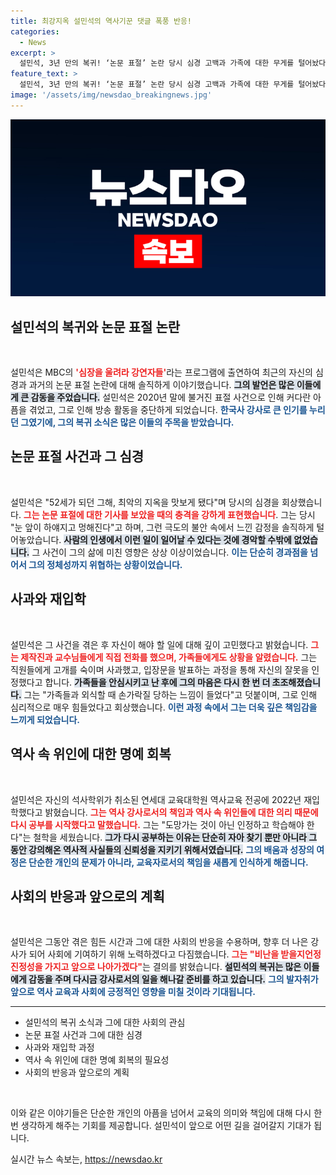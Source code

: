 ```yaml
---
title: 최강지옥 설민석의 역사기꾼 댓글 폭풍 반응!
categories:
  - News
excerpt: >
  설민석, 3년 만의 복귀! ‘논문 표절’ 논란 당시 심경 고백과 가족에 대한 무게를 털어놨다. 세상이 하얘졌다는 그의 말 속에 감춰진 아픔과 반성을 들어보자. 클릭急!
feature_text: >
  설민석, 3년 만의 복귀! ‘논문 표절’ 논란 당시 심경 고백과 가족에 대한 무게를 털어놨다. 세상이 하얘졌다는 그의 말 속에 감춰진 아픔과 반성을 들어보자. 클릭急!
image: '/assets/img/newsdao_breakingnews.jpg'
---
```


<p><img src="/assets/img/newsdao_breakingnews.jpg" alt="cryptoinkorea 속보" /></p>

<h2 data-ke-size="size26">설민석의 복귀와 논문 표절 논란</h2>

<p data-ke-size="size16">&nbsp;</p>

<p>설민석은 MBC의 <b><span style="color: #ee2323;">'심장을 울려라 강연자들'</span></b>라는 프로그램에 출연하여 최근의 자신의 심경과 과거의 논문 표절 논란에 대해 솔직하게 이야기했습니다. <b><span style="background-color: #21538527;">그의 발언은 많은 이들에게 큰 감동을 주었습니다.</span></b> 설민석은 2020년 말에 불거진 표절 사건으로 인해 커다란 아픔을 겪었고, 그로 인해 방송 활동을 중단하게 되었습니다. <b><span style="color: #1a5490;">한국사 강사로 큰 인기를 누리던 그였기에, 그의 복귀 소식은 많은 이들의 주목을 받았습니다.</span></b></p>

<h2 data-ke-size="size26">논문 표절 사건과 그 심경</h2>

<p data-ke-size="size16">&nbsp;</p>

<p>설민석은 "52세가 되던 그해, 최악의 지옥을 맛보게 됐다"며 당시의 심경을 회상했습니다. <b><span style="color: #ee2323;">그는 논문 표절에 대한 기사를 보았을 때의 충격을 강하게 표현했습니다</span></b>. 그는 당시 "눈 앞이 하얘지고 멍해진다"고 하며, 그런 극도의 불안 속에서 느낀 감정을 솔직하게 털어놓았습니다. <b><span style="background-color: #21538527;">사람의 인생에서 이런 일이 일어날 수 있다는 것에 경악할 수밖에 없었습니다.</span></b> 그 사건이 그의 삶에 미친 영향은 상상 이상이었습니다. <b><span style="color: #1a5490;">이는 단순히 경과점을 넘어서 그의 정체성까지 위협하는 상황이었습니다.</span></b></p>

<h2 data-ke-size="size26">사과와 재입학</h2>

<p data-ke-size="size16">&nbsp;</p>

<p>설민석은 그 사건을 겪은 후 자신이 해야 할 일에 대해 깊이 고민했다고 밝혔습니다. <b><span style="color: #ee2323;">그는 제작진과 교수님들에게 직접 전화를 했으며, 가족들에게도 상황을 알렸습니다.</span></b> 그는 직원들에게 고개를 숙이며 사과했고, 입장문을 발표하는 과정을 통해 자신의 잘못을 인정했다고 합니다. <b><span style="background-color: #21538527;">가족들을 안심시키고 난 후에 그의 마음은 다시 한 번 더 초조해졌습니다.</span></b> 그는 "가족들과 외식할 때 손가락질 당하는 느낌이 들었다"고 덧붙이며, 그로 인해 심리적으로 매우 힘들었다고 회상했습니다. <b><span style="color: #1a5490;">이런 과정 속에서 그는 더욱 깊은 책임감을 느끼게 되었습니다.</span></b></p>

<h2 data-ke-size="size26">역사 속 위인에 대한 명예 회복</h2>

<p data-ke-size="size16">&nbsp;</p>

<p>설민석은 자신의 석사학위가 취소된 연세대 교육대학원 역사교육 전공에 2022년 재입학했다고 밝혔습니다. <b><span style="color: #ee2323;">그는 역사 강사로서의 책임과 역사 속 위인들에 대한 의리 때문에 다시 공부를 시작했다고 말했습니다.</span></b> 그는 "도망가는 것이 아닌 인정하고 학습해야 한다"는 철학을 세웠습니다. <b><span style="background-color: #21538527;">그가 다시 공부하는 이유는 단순히 자아 찾기 뿐만 아니라 그 동안 강의해온 역사적 사실들의 신뢰성을 지키기 위해서였습니다.</span></b> <b><span style="color: #1a5490;">그의 배움과 성장의 여정은 단순한 개인의 문제가 아니라, 교육자로서의 책임을 새롭게 인식하게 해줍니다.</span></b></p>

<h2 data-ke-size="size26">사회의 반응과 앞으로의 계획</h2>

<p data-ke-size="size16">&nbsp;</p>

<p>설민석은 그동안 겪은 힘든 시간과 그에 대한 사회의 반응을 수용하며, 향후 더 나은 강사가 되어 사회에 기여하기 위해 노력하겠다고 다짐했습니다. <b><span style="color: #ee2323;">그는 "비난을 받을지언정 진정성을 가지고 앞으로 나아가겠다"</span></b>는 결의를 밝혔습니다. <b><span style="background-color: #21538527;">설민석의 복귀는 많은 이들에게 감동을 주며 다시금 강사로서의 일을 해나갈 준비를 하고 있습니다.</span></b> <b><span style="color: #1a5490;">그의 발자취가 앞으로 역사 교육과 사회에 긍정적인 영향을 미칠 것이라 기대됩니다.</span></b></p>

<hr>

<ul>
  <li>설민석의 복귀 소식과 그에 대한 사회의 관심</li>
  <li>논문 표절 사건과 그에 대한 심경</li>
  <li>사과와 재입학 과정</li>
  <li>역사 속 위인에 대한 명예 회복의 필요성</li>
  <li>사회의 반응과 앞으로의 계획</li>
</ul>

<p data-ke-size="size16">&nbsp;</p>

<p>이와 같은 이야기들은 단순한 개인의 아픔을 넘어서 교육의 의미와 책임에 대해 다시 한번 생각하게 해주는 기회를 제공합니다. 설민석이 앞으로 어떤 길을 걸어갈지 기대가 됩니다.</p>
실시간 뉴스 속보는, <a href="https://newsdao.kr" rel="dofollow">https://newsdao.kr</a>


